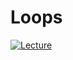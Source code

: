 # Loops

[![Lecture](http://img.youtube.com/vi/o4LSKzL4ZlA/0.jpg)](https://www.youtube.com/watch?v=o4LSKzL4ZlA)

